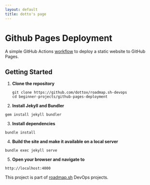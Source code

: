 ```yaml
---
layout: default
title: dotto's page
---
```


# Github Pages Deployment
A simple GitHub Actions [workflow](https://github.com/dottox/roadmap.sh-devops/.github/workflows/jekyll-gh-pages.yml) to deploy a static website to GitHub Pages. 

## Getting Started
1. **Clone the repository**
    ```
    git clone https://github.com/dottox/roadmap.sh-devops
    cd beginner-projects/github-pages-deployment
    ```

2. **Install Jekyll and Bundler**
  ```
  gem install jekyll bundler
  ```

3. **Install dependencies**
  ```
  bundle install
  ```

4. **Build the site and make it available on a local server**
  ```
  bundle exec jekyll serve
  ```

5. **Open your browser and navigate to**
  ```
  http://localhost:4000
  ```

This project is part of [roadmap.sh](https://roadmap.sh/projects/github-actions-deployment-workflow) DevOps projects.